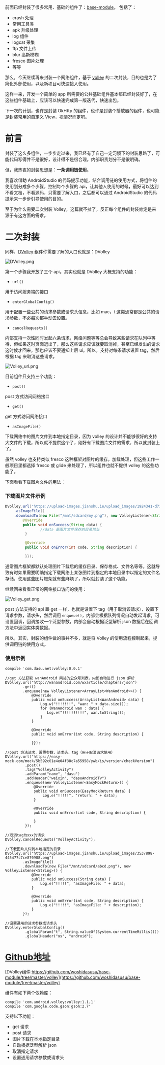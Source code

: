 前面已经封装了很多常用、基础的组件了：[base-module](https://github.com/woshidasusu/base-module)， 包括了：  

- crash 处理
- 常用工具类
- apk 升级处理
- log 组件
- logcat 采集
- ftp 文件上传
- blur 高斯模糊
- fresco 图片处理
- 等等

那么，今天继续再来封装一个网络组件，基于 [volley](https://github.com/google/volley) 的二次封装，目的也是为了简化外部使用，以及新项目可快速接入使用。

这样一来，开发一个简单的 app 所需要的公共基础组件基本都已经封装好了，在这些组件基础上，应该可以快速完成第一版迭代，快速出包。

下一次的计划，也许是封装 OkHttp 的组件，也许是封装个播放器的组件，也可能是封装常用的自定义 View，视情况而定吧。

# 前言 

封装了这么多组件，一步步走过来，我已经有了自己一定习惯下的封装思路了，可能代码写得并不是很好，设计得不是很合理，内部职责划分不是很明确。

但，我热衷的封装思想是：**一条调用链使用**。

我喜欢借助 AndroidStudio 的代码提示功能，结合调用链的使用方式，将组件的使用划分成多个步骤，控制每个步骤的 api，让其他人使用的时候，最好可以达到不看文档，不看源码，只需要了解入口，之后都可以通过 AndroidStudio 的代码提示来一步步引导使用的目的。

至于为什么需要二次封装 Volley，这篇就不扯了，反正每个组件的封装肯定是来源于有这方面的需求。

# 二次封装

同样，[DVolley](https://github.com/woshidasusu/base-module/tree/master/volley) 组件你需要了解的入口也就是：DVolley  

![DVolley.png](https://upload-images.jianshu.io/upload_images/1924341-037f8c0bbdced5d3.png?imageMogr2/auto-orient/strip%7CimageView2/2/w/1240)  

第一个步骤我开放了三个 api，其实也就是 DVolley 大概支持的功能：

- `url()` 

用于访问服务端的接口

- `enterGlobalConfig()`

用于配置一些公共的请求参数或请求头信息，比如 mac，t 这类通常都是公共的请求参数，不必每次都手动去设置。

- `cancelRequests()`  

内部支持一次性同时发起六条请求，网络问题等等总会导致某些请求在队列中等待，但如果这时页面退出了，那么这些请求应该就要取消掉，甚至已经发出的请求这时候才回来，那也应该不要通知上层 ui。所以，支持对每条请求设置 tag，然后根据 tag 来取消这些请求。

![Volley_url.png](https://upload-images.jianshu.io/upload_images/1924341-2a7ecc88bb8a7a70.png?imageMogr2/auto-orient/strip%7CimageView2/2/w/1240)  

目前组件只支持三个功能：

- `post()`

post 方式访问网络接口

- `get()`

get 方式访问网络接口

- `asImageFile()`

下载网络中的图片文件到本地指定目录，因为 volley 的设计并不能够很好的支持大文件的下载，所以就不提供这个了，刚好有下载图片文件的需求，所以就封装上了。

虽然 volley 也支持类似 fresco 这种框架对图片的缓存，加载处理，但这些工作一般项目里都选择 fresco 或 glide 来处理了，所以组件也就不提供 volley 的这些功能了。

下面看看下载图片文件的用法：

### 下载图片文件示例

```java
DVolley.url("https://upload-images.jianshu.io/upload_images/1924341-d7190704b160d280.png")
	.asImageFile()
	.downloadTo(new File("/mnt/sdcard/my.png"), new VolleyListener<String>() {
		@Override
		public void onSuccess(String data) {
                //data 是图片文件保存的目录地址
         }

         @Override
         public void onError(int code, String description) {

         }});
```

通常图片框架都默认处理图片下载后的缓存目录、保存格式、文件名等等。这就导致有时如果需要明确指定下载网络上某张图片到指定的本地目录中以指定的文件名存储，使用这些图片框架就有些麻烦了，所以就封装了这个功能。

继续回来看看正常的网络接口访问的使用：

![Volley_get.png](https://upload-images.jianshu.io/upload_images/1924341-64497db49a04aead.png?imageMogr2/auto-orient/strip%7CimageView2/2/w/1240)  

post 方法支持的 api 跟 get 一样，也就是设置下 tag（用于取消该请求），设置下请求参数，请求头，然后调用 `enqueue()`，内部会根据队列情况自动发起请求，可设置回调，回调接收一个泛型参数，内部会自动根据泛型解析 json 数据后在回调方法中返回实体类数据。

所以，其实，封装的组件做的事并不多，就是将 Volley 的使用流程控制起来，提供调用链的使用方式。

### 使用示例

```
compile 'com.dasu.net:volley:0.0.1'
```
```
//get 方法获取 wanAndroid 网站的公众号列表，内部自动进行 json 解析
DVolley.url("http://wanandroid.com/wxarticle/chapters/json")
        .get()
        .enqueue(new VolleyListener<ArrayList<WanAndroid>>() {
            @Override
            public void onSuccess(ArrayList<WanAndroid> data) {
                Log.w("!!!!!!!", "wan: " + data.size());
                for (WanAndroid wan : data) {
                   Log.e("!!!!!!!!!!", wan.toString());
                }
            }

            @Override
            public void onError(int code, String description) {

            }});

//post 方法请求，设置参数，请求头，tag（用于取消请求使用）
DVolley.url("https://easy-mock.com/mock/5b592c01e4e04f38c7a55958/ywb/is/version/checkVersion")
         .post()
         .tag("VolleyActivity")
         .addParam("name", "dasu")
         .addHeader("weixin", "dasuAndroidTv")
         .enqueue(new VolleyListener<EasyMockReturn>() {
             @Override
             public void onSuccess(EasyMockReturn data) {
                 Log.e("!!!!!", "return: " + data);
             }

             @Override
             public void onError(int code, String description) {

             }
         });

//取消tag为xxx的请求
DVolley.cancelRequests("VolleyActivity");

//下载图片文件到本地指定的目录
DVolley.url("https://upload-images.jianshu.io/upload_images/3537898-445477c7ce870988.png")
        .asImageFile()
        .downloadTo(new File("/mnt/sdcard/abcd.png"), new VolleyListener<String>() {
            @Override
            public void onSuccess(String data) {
                Log.e("!!!!!", "asImageFile: " + data);
            }

            @Override
            public void onError(int code, String description) {
                Log.e("!!!!!", "asImageFile: " + description);
            }
        });

//设置通用的请求参数或请求头
DVolley.enterGlobalConfig()
         .globalParam("t", String.valueOf(System.currentTimeMillis()))
         .globalHeader("os", "android");
```

# [Github地址](https://github.com/woshidasusu/base-module/tree/master/volley)  

[DVolley组件:https://github.com/woshidasusu/base-module/tree/master/volley](https://github.com/woshidasusu/base-module/tree/master/volley)  

组件有如下两个依赖库：

```
compile 'com.android.volley:volley:1.1.1'
compile 'com.google.code.gson:gson:2.7'
```
支持以下功能：

- get  请求
- post 请求
- 图片下载在本地指定目录
- 自动根据泛型解析 json
- 取消指定请求
- 设置通用请求参数或请求头